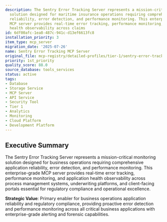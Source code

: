 ```yaml
---
description: The Sentry Error Tracking Server represents a mission-critical monitoring
  solution designed for maritime insurance operations requiring comprehensive application
  reliability, error detection, and performance monitoring. This enterprise-grade
  MCP server provides real-time error tracking, performance monitoring, and application
  health observability across claims
id: 6df00afc-1ea8-487c-941c-d13ef6613fc8
installation_priority: 3
item_type: mcp_server
migration_date: '2025-07-26'
name: Sentry Error Tracking MCP Server
original_file: mcp-registry/detailed-profiles/tier-1/sentry-error-tracking-server-profile.md
priority: 1st_priority
quality_score: 88.0
source_database: tools_services
status: active
tags:
- Database
- Storage Service
- MCP Server
- API Service
- Security Tool
- Tier 1
- Analytics
- Monitoring
- Cloud Platform
- Development Platform
---
```


## Executive Summary

The Sentry Error Tracking Server represents a mission-critical monitoring solution designed for business operations requiring comprehensive application reliability, error detection, and performance monitoring. This enterprise-grade MCP server provides real-time error tracking, performance monitoring, and application health observability across process management systems, underwriting platforms, and client-facing portals essential for regulatory compliance and operational excellence.

**Strategic Value**: Primary enabler for business operations application reliability and regulatory compliance, providing proactive error detection and performance monitoring across all critical business applications with enterprise-grade alerting and forensic capabilities.


